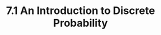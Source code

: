 ---
layout: archive
permalink: /discretemathematics/chapter_six/chapter_six_extra
title: "7.1 An Introduction to Discrete Probability"
author_profile: true

header:
  image: "/images/chicagotwo.jpeg"
---